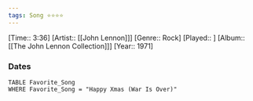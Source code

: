 ```yaml
---
tags: Song ⭐⭐⭐⭐ 
---
```

[Time:: 3:36]
[Artist:: [[John Lennon]]]
[Genre:: Rock]
[Played:: ]
[Album:: [[The John Lennon Collection]]]
[Year:: 1971]
### Dates
````dataview
TABLE Favorite_Song
WHERE Favorite_Song = "Happy Xmas (War Is Over)"
````